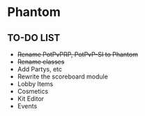 # Phantom

## TO-DO LIST

- ~~Rename PotPvPRP, PotPvP-SI to Phantom~~
- ~~Rename classes~~
- Add Partys, etc
- Rewrite the scoreboard module
- Lobby Items
- Cosmetics
- Kit Editor
- Events 


